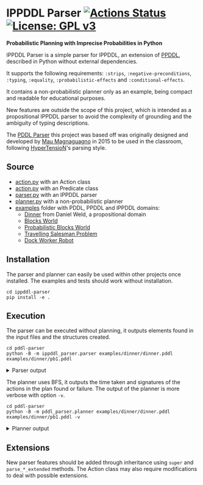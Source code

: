 # IPPDDL Parser [![Actions Status](https://github.com/AndreMoukarzel/ippddl-parser/workflows/build/badge.svg)](https://github.com/AndreMoukarzel/ippddl-parser/actions) [![License: GPL v3](https://img.shields.io/badge/License-GPLv3-blue.svg)](https://www.gnu.org/licenses/gpl-3.0)
**Probabilistic Planning with Imprecise Probabilities in Python**

IPPDDL Parser is a simple parser for IPPDDL, an extension of [PPDDL](https://en.wikipedia.org/wiki/Planning_Domain_Definition_Language#PPDDL), described in Python without external dependencies.

It supports the following requirements: ``:strips``, ``:negative-preconditions``, ``:typing``, ``:equality``, ``:probabilistic-effects`` and ``:conditional-effects``.

It contains a non-probabilistic planner only as an example, being compact and readable for educational purposes.

New features are outside the scope of this project, which is intended as a propositional IPPDDL parser to avoid the complexity of grounding and the ambiguity of typing descriptions.

The [PDDL Parser](https://github.com/pucrs-automated-planning/pddl-parser) this project was based off was originally designed and developed by [Mau Magnaguagno](https://github.com/Maumagnaguagno) in 2015 to be used in the classroom, following [HyperTensioN](https://github.com/Maumagnaguagno/HyperTensioN)'s parsing style.

## Source
- [action.py](ippddl_parser/action.py) with an Action class
- [action.py](ippddl_parser/predicate.py) with an Predicate class
- [parser.py](ippddl_parser/parser.py) with an IPPDDL parser
- [planner.py](ippddl_parser/planner.py) with a non-probabilistic planner
- [examples](examples/) folder with PDDL, PPDDL and IPPDDL domains:
  - [Dinner](examples/dinner) from Daniel Weld, a propositional domain
  - [Blocks World](examples/blocksworld)
  - [Probabilistic Blocks World](examples/probabilistic_blocksworld)
  - [Travelling Salesman Problem](examples/tsp)
  - [Dock Worker Robot](examples/dwr)

## Installation
The parser and planner can easily be used within other projects once installed.
The examples and tests should work without installation.

```Shell
cd ippddl-parser
pip install -e .
```

## Execution
The parser can be executed without planning, it outputs elements found in the input files and the structures created.

```Shell
cd pddl-parser
python -B -m ippddl_parser.parser examples/dinner/dinner.pddl examples/dinner/pb1.pddl
```

<details><summary>Parser output</summary>

```Shell
----------------------------
['define',
 ['domain', 'dinner'],
 [':requirements', ':strips'],
 [':predicates', ['clean'], ['dinner'], ['quiet'], ['present'], ['garbage']],
 [':action', 'cook', ':precondition', ['clean'], ':effect', ['dinner']],     
 [':action', 'wrap', ':precondition', ['quiet'], ':effect', ['present']],    
 [':action',
  'carry',
  ':precondition',
  ['garbage'],
  ':effect',
  ['and', ['not', ['garbage']], ['not', ['clean']]]],
 [':action',
  'dolly',
  ':precondition',
  ['garbage'],
  ':effect',
  ['and', ['not', ['garbage']], ['not', ['quiet']]]]]
----------------------------
['define',
 ['problem', 'pb1'],
 [':domain', 'dinner'],
 [':init', ['garbage'], ['clean'], ['quiet']],
 [':goal', ['and', ['dinner'], ['present'], ['not', ['garbage']]]]]
----------------------------
Domain name: dinner
action: cook
  parameters: []
  positive_preconditions: [['clean']]
  negative_preconditions: []
  effects:
        1
          positive effects: [['dinner']]
          negative effects: []

action: wrap
  parameters: []
  positive_preconditions: [['quiet']]
  negative_preconditions: []
  effects:
        1
          positive effects: [['present']]
          negative effects: []

action: carry
  parameters: []
  positive_preconditions: [['garbage']]
  negative_preconditions: []
  effects:
        1
          positive effects: []
          negative effects: [['clean'], ['garbage']]

action: dolly
  parameters: []
  positive_preconditions: [['garbage']]
  negative_preconditions: []
  effects:
        1
          positive effects: []
          negative effects: [['quiet'], ['garbage']]

----------------------------
Problem name: pb1
Objects: {}
State: [['clean'], ['quiet'], ['garbage']]
Positive goals: [['present'], ['dinner']]
Negative goals: [['garbage']]
```
</details>

The planner uses BFS, it outputs the time taken and signatures of the actions in the plan found or failure.
The output of the planner is more verbose with option ``-v``.

```Shell
cd pddl-parser
python -B -m pddl_parser.planner examples/dinner/dinner.pddl examples/dinner/pb1.pddl -v
```

<details><summary>Planner output</summary>

```Shell
Time: 0.00200009346008s
plan:
action: cook
  parameters: []
  positive_preconditions: [['clean']]
  negative_preconditions: []
  add_effects: [['dinner']]
  del_effects: []

action: wrap
  parameters: []
  positive_preconditions: [['quiet']]
  negative_preconditions: []
  add_effects: [['present']]
  del_effects: []

action: carry
  parameters: []
  positive_preconditions: [['garbage']]
  negative_preconditions: []
  add_effects: []
  del_effects: [['garbage'], ['clean']]
```
</details>

## Extensions
New parser features should be added through inheritance using ``super`` and ``parse_*_extended`` methods.
The Action class may also require modifications to deal with possible extensions.